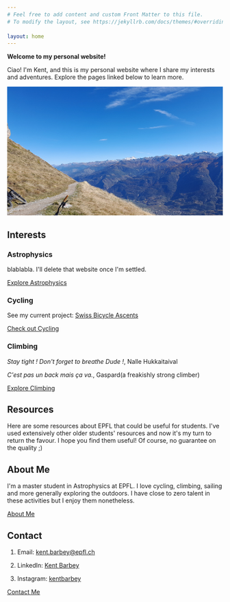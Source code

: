 ```yaml
---
# Feel free to add content and custom Front Matter to this file.
# To modify the layout, see https://jekyllrb.com/docs/themes/#overriding-theme-defaults

layout: home
---
```


<!-- In big  but not a title-->

**Welcome to my personal website!**

Ciao! I'm Kent, and this is my personal website where I share my interests and adventures. Explore the pages linked below to learn more.

<img src="/images/front_page.jpeg" alt="Image 1" style="width:1000px; height:300px; object-fit:cover;">



## Interests

### Astrophysics
blablabla. I'll delete that website once I'm settled.

[Explore Astrophysics](/astrophysics)

### Cycling
See my current project: [Swiss Bicycle Ascents](/swiss-bicycle-ascents/)

[Check out Cycling](/cycling)

### Climbing
*Stay tight ! Don't forget to breathe Dude !*, Nalle Hukkaitaival

*C'est pas un back mais ça va.*, Gaspard(a freakishly strong climber)

[Explore Climbing](/climbing)

## Resources

Here are some resources about EPFL that could be useful for students. I've used extensively other older students' resources and now it's my turn to return the favour. I hope you find them useful! Of course, no guarantee on the quality ;)

## About Me
I'm a master student in Astrophysics at EPFL. I love cycling, climbing, sailing and more generally exploring the outdoors. I have close to zero talent in these activities but I enjoy them nonetheless.

[About Me](/about)

## Contact

1. Email: kent.barbey@epfl.ch

2. LinkedIn: [Kent Barbey](https://www.linkedin.com/in/kent-barbey-642aa0211/)

3. Instagram: [kentbarbey](https://www.instagram.com/kentbarbey/)

[Contact Me](/contact)
